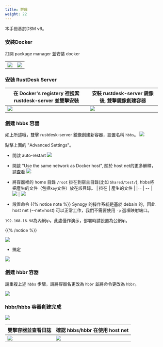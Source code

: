 ```yaml
---
title: 群暉
weight: 22
---
```



本手冊基於DSM v6。

### 安裝Docker

打開 package manager 並安裝 docker

|             |                                                   |
| --------------- | -------------------------------------------------------- |
![](/docs/en/self-host/synogy/images/package-manager.png) | ![](/docs/en/self-host/synogy/images/docker.png)


### 安裝 RustDesk Server

| 在 Docker's registery 裡搜索 rustdesk-server 並雙擊安裝  |   安裝 rustdesk-server 鏡像後, 雙擊鏡像創建容器                                    |
| --------------- | -------------------------------------------------------- |
![](/docs/en/self-host/synogy/images/pull-rustdesk-server.png) | ![](/docs/en/self-host/synogy/images/rustdesk-server-installed.png)


### 創建 hbbs 容器

如上所述哦，雙擊 rustdesk-server 鏡像創建新容器，設置名稱 `hbbs`。
![](/docs/en/self-host/synogy/images/hbbs.png) 

點擊上面的 "Advanced Settings"。

- 開啟 auto-restart
![](/docs/en/self-host/synogy/images/auto-restart.png) 

- 開啟 "Use the same network as Docker host", 關於 host net的更多解釋，請[查看](/docs/zh-tw/self-host/install/#net-host)
![](/docs/en/self-host/synogy/images/host-net.png) 

- 將容器裡的 home 目錄 `/root` 掛在到宿主目錄(比如 `Shared/test/`), hbbs將把產生的文件（包括`key`文件）放在該目錄。
| 掛在 | 產生的文件 |
|-- | -- |
![](/docs/en/self-host/synogy/images/mount.png?width=500px) | ![](/docs/en/self-host/synogy/images/mounted-dir.png?width=300px) 

- 設置命令
{{% notice note %}}
Synogy 的操作系統是基於 debain 的，因此host net (--net=host) 可以正常工作，我們不需要使用 `-p` 選項映射端口。

`192.168.16.98`為內網ip，此處僅作演示，部署時請設置為公網ip。

{{% /notice %}}

![](/docs/en/self-host/synogy/images/hbbs-cmd.png?v2) 

- 搞定
  
![](/docs/en/self-host/synogy/images/hbbs-config.png) 

### 創建 hbbr 容器 

請重複上述 `hbbs` 步驟，請將容器名更改為 `hbbr` 並將命令更改為 `hbbr`。

![](/docs/en/self-host/synogy/images/hbbr-config.png) 

### hbbr/hbbs 容器創建完成 

![](/docs/en/self-host/synogy/images/containers.png?width=500px)


| 雙擊容器並查看日誌 | 確認 hbbs/hbbr 在使用 host net |
|-- | -- |
![](/docs/en/self-host/synogy/images/log.png?width=500px) | ![](/docs/en/self-host/synogy/images/network-types.png?width=500px)